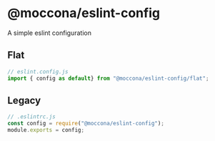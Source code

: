 # @moccona/eslint-config

A simple eslint configuration

## Flat

```js
// eslint.config.js
import { config as default} from "@moccona/eslint-config/flat";
```

## Legacy

```js
// .eslintrc.js
const config = require("@moccona/eslint-config");
module.exports = config;
```
